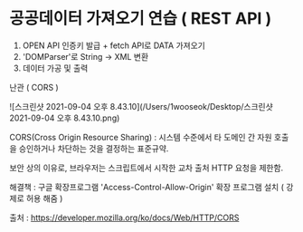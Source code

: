 # 공공데이터 가져오기 연습 ( REST API )

1. OPEN API 인증키 발급 + fetch API로 DATA 가져오기
2. 'DOMParser'로 String -> XML 변환
3. 데이터 가공 및 출력



난관 ( CORS )

![스크린샷 2021-09-04 오후 8.43.10](/Users/1wooseok/Desktop/스크린샷 2021-09-04 오후 8.43.10.png)

CORS(Cross Origin Resource Sharing) : 시스템 수준에서 타 도메인 간 자원 호출을 승인하거나 차단하는 것을 결정하는 표준규약. 

보안 상의 이유로, 브라우저는 스크립트에서 시작한 교차 출처 HTTP 요청을 제한함.



해결책 : 구글 확장프로그램 'Access-Control-Allow-Origin' 확장 프로그램 설치 ( 강제로 허용 해줌 )



출처 : https://developer.mozilla.org/ko/docs/Web/HTTP/CORS
